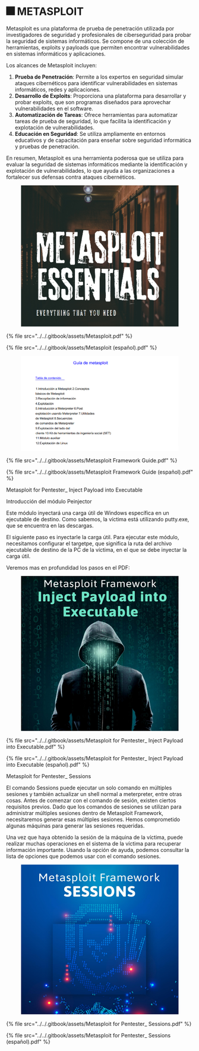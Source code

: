 # 🎆 METASPLOIT

Metasploit es una plataforma de prueba de penetración utilizada por investigadores de seguridad y profesionales de ciberseguridad para probar la seguridad de sistemas informáticos. Se compone de una colección de herramientas, exploits y payloads que permiten encontrar vulnerabilidades en sistemas informáticos y aplicaciones.

Los alcances de Metasploit incluyen:

1. **Prueba de Penetración**: Permite a los expertos en seguridad simular ataques cibernéticos para identificar vulnerabilidades en sistemas informáticos, redes y aplicaciones.
2. **Desarrollo de Exploits**: Proporciona una plataforma para desarrollar y probar exploits, que son programas diseñados para aprovechar vulnerabilidades en el software.
3. **Automatización de Tareas**: Ofrece herramientas para automatizar tareas de prueba de seguridad, lo que facilita la identificación y explotación de vulnerabilidades.
4. **Educación en Seguridad**: Se utiliza ampliamente en entornos educativos y de capacitación para enseñar sobre seguridad informática y pruebas de penetración.

En resumen, Metasploit es una herramienta poderosa que se utiliza para evaluar la seguridad de sistemas informáticos mediante la identificación y explotación de vulnerabilidades, lo que ayuda a las organizaciones a fortalecer sus defensas contra ataques cibernéticos.

<figure><img src="../../.gitbook/assets/Metasploit-pdf.png" alt=""><figcaption></figcaption></figure>

{% file src="../../.gitbook/assets/Metasploit.pdf" %}



{% file src="../../.gitbook/assets/Metasploit (español).pdf" %}



<figure><img src="../../.gitbook/assets/Metasploit-Framework-Guide-1-pdf.png" alt=""><figcaption></figcaption></figure>



{% file src="../../.gitbook/assets/Metasploit Framework Guide.pdf" %}



{% file src="../../.gitbook/assets/Metasploit Framework Guide (español).pdf" %}



Metasploit for Pentester\_ Inject Payload into Executable

Introducción del módulo Peinjector

Este módulo inyectará una carga útil de Windows específica en un ejecutable de destino. Como sabemos, la víctima está utilizando putty.exe, que se encuentra en las descargas.

El siguiente paso es inyectarle la carga útil. Para ejecutar este módulo, necesitamos configurar el targetpe, que significa la ruta del archivo ejecutable de destino de la PC de la víctima, en el que se debe inyectar la carga útil.

Veremos mas en profundidad los pasos en el PDF:



<figure><img src="../../.gitbook/assets/Metasploit-for-Pentester_-Inject-Payload-into-Executable-1-pdf.png" alt=""><figcaption></figcaption></figure>



{% file src="../../.gitbook/assets/Metasploit for Pentester_ Inject Payload into Executable.pdf" %}



{% file src="../../.gitbook/assets/Metasploit for Pentester_ Inject Payload into Executable (español).pdf" %}

Metasploit for Pentester\_ Sessions

El comando Sessions puede ejecutar un solo comando en múltiples sesiones y también actualizar un shell normal a meterpreter, entre otras cosas. Antes de comenzar con el comando de sesión, existen ciertos requisitos previos. Dado que los comandos de sesiones se utilizan para administrar múltiples sesiones dentro de Metasploit Framework, necesitaremos generar esas múltiples sesiones. Hemos comprometido algunas máquinas para generar las sesiones requeridas.

Una vez que haya obtenido la sesión de la máquina de la víctima, puede realizar muchas operaciones en el sistema de la víctima para recuperar información importante. Usando la opción de ayuda, podemos consultar la lista de opciones que podemos usar con el comando sesiones.



<figure><img src="../../.gitbook/assets/Metasploit-for-Pentester_-Sessions-pdf.png" alt=""><figcaption></figcaption></figure>



{% file src="../../.gitbook/assets/Metasploit for Pentester_ Sessions.pdf" %}



{% file src="../../.gitbook/assets/Metasploit for Pentester_ Sessions (español).pdf" %}
